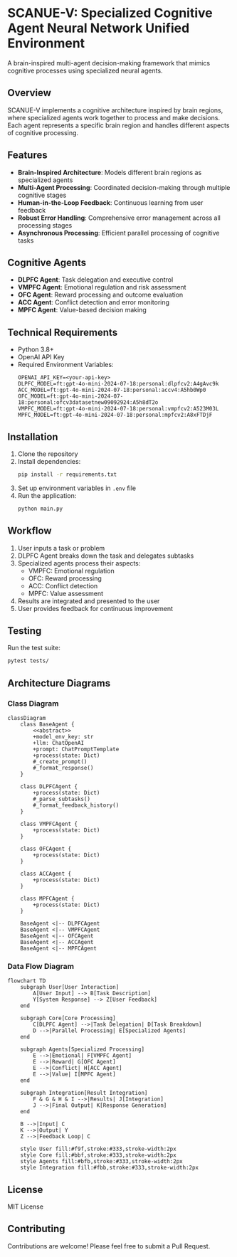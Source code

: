 # SCANUE-V: Specialized Cognitive Agent Neural Network Unified Environment

A brain-inspired multi-agent decision-making framework that mimics cognitive processes using specialized neural agents.

## Overview

SCANUE-V implements a cognitive architecture inspired by brain regions, where specialized agents work together to process and make decisions. Each agent represents a specific brain region and handles different aspects of cognitive processing.

## Features

- **Brain-Inspired Architecture**: Models different brain regions as specialized agents
- **Multi-Agent Processing**: Coordinated decision-making through multiple cognitive stages
- **Human-in-the-Loop Feedback**: Continuous learning from user feedback
- **Robust Error Handling**: Comprehensive error management across all processing stages
- **Asynchronous Processing**: Efficient parallel processing of cognitive tasks

## Cognitive Agents

- **DLPFC Agent**: Task delegation and executive control
- **VMPFC Agent**: Emotional regulation and risk assessment
- **OFC Agent**: Reward processing and outcome evaluation
- **ACC Agent**: Conflict detection and error monitoring
- **MPFC Agent**: Value-based decision making

## Technical Requirements

- Python 3.8+
- OpenAI API Key
- Required Environment Variables:
  ```
  OPENAI_API_KEY=<your-api-key>
  DLPFC_MODEL=ft:gpt-4o-mini-2024-07-18:personal:dlpfcv2:A4gAvc9k
  ACC_MODEL=ft:gpt-4o-mini-2024-07-18:personal:accv4:A5hb0Wp0
  OFC_MODEL=ft:gpt-4o-mini-2024-07-18:personal:ofcv3datasetnew09092924:A5h8dT2o
  VMPFC_MODEL=ft:gpt-4o-mini-2024-07-18:personal:vmpfcv2:A523M03L
  MPFC_MODEL=ft:gpt-4o-mini-2024-07-18:personal:mpfcv2:A8xFTDjF
  ```

## Installation

1. Clone the repository
2. Install dependencies:
   ```bash
   pip install -r requirements.txt
   ```
3. Set up environment variables in `.env` file
4. Run the application:
   ```bash
   python main.py
   ```

## Workflow

1. User inputs a task or problem
2. DLPFC Agent breaks down the task and delegates subtasks
3. Specialized agents process their aspects:
   - VMPFC: Emotional regulation
   - OFC: Reward processing
   - ACC: Conflict detection
   - MPFC: Value assessment
4. Results are integrated and presented to the user
5. User provides feedback for continuous improvement

## Testing

Run the test suite:
```bash
pytest tests/
```

## Architecture Diagrams

### Class Diagram
```mermaid
classDiagram
    class BaseAgent {
        <<abstract>>
        +model_env_key: str
        +llm: ChatOpenAI
        +prompt: ChatPromptTemplate
        +process(state: Dict)
        #_create_prompt()
        #_format_response()
    }
    
    class DLPFCAgent {
        +process(state: Dict)
        #_parse_subtasks()
        #_format_feedback_history()
    }
    
    class VMPFCAgent {
        +process(state: Dict)
    }
    
    class OFCAgent {
        +process(state: Dict)
    }
    
    class ACCAgent {
        +process(state: Dict)
    }
    
    class MPFCAgent {
        +process(state: Dict)
    }
    
    BaseAgent <|-- DLPFCAgent
    BaseAgent <|-- VMPFCAgent
    BaseAgent <|-- OFCAgent
    BaseAgent <|-- ACCAgent
    BaseAgent <|-- MPFCAgent
```

### Data Flow Diagram
```mermaid
flowchart TD
    subgraph User[User Interaction]
        A[User Input] --> B[Task Description]
        Y[System Response] --> Z[User Feedback]
    end

    subgraph Core[Core Processing]
        C[DLPFC Agent] -->|Task Delegation| D[Task Breakdown]
        D -->|Parallel Processing| E[Specialized Agents]
    end

    subgraph Agents[Specialized Processing]
        E -->|Emotional| F[VMPFC Agent]
        E -->|Reward| G[OFC Agent]
        E -->|Conflict| H[ACC Agent]
        E -->|Value| I[MPFC Agent]
    end

    subgraph Integration[Result Integration]
        F & G & H & I -->|Results| J[Integration]
        J -->|Final Output| K[Response Generation]
    end

    B -->|Input| C
    K -->|Output| Y
    Z -->|Feedback Loop| C

    style User fill:#f9f,stroke:#333,stroke-width:2px
    style Core fill:#bbf,stroke:#333,stroke-width:2px
    style Agents fill:#bfb,stroke:#333,stroke-width:2px
    style Integration fill:#fbb,stroke:#333,stroke-width:2px
```

## License

MIT License

## Contributing

Contributions are welcome! Please feel free to submit a Pull Request.

